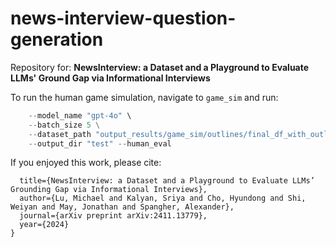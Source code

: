 # news-interview-question-generation

Repository for: **NewsInterview: a Dataset and a Playground to Evaluate LLMs' Ground Gap via Informational Interviews**

To run the human game simulation, navigate to `game_sim` and run:

```python conduct_interviews_advanced.py \
    --model_name "gpt-4o" \
    --batch_size 5 \
    --dataset_path "output_results/game_sim/outlines/final_df_with_outlines.csv" \
    --output_dir "test" --human_eval
```


If you enjoyed this work, please cite:

```@article{lu2024newsinterview,
  title={NewsInterview: a Dataset and a Playground to Evaluate LLMs’ Grounding Gap via Informational Interviews},
  author={Lu, Michael and Kalyan, Sriya and Cho, Hyundong and Shi, Weiyan and May, Jonathan and Spangher, Alexander},
  journal={arXiv preprint arXiv:2411.13779},
  year={2024}
}
```
